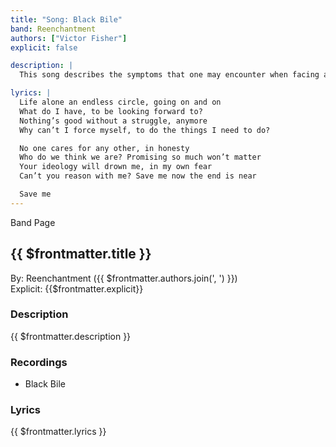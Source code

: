 ```yaml
---
title: "Song: Black Bile"
band: Reenchantment
authors: ["Victor Fisher"]
explicit: false

description: |
  This song describes the symptoms that one may encounter when facing a loss of meaning in their life. It was recorded with the use of traditional instrumentation.

lyrics: |
  Life alone an endless circle, going on and on
  What do I have, to be looking forward to?
  Nothing’s good without a struggle, anymore
  Why can’t I force myself, to do the things I need to do?

  No one cares for any other, in honesty
  Who do we think we are? Promising so much won’t matter
  Your ideology will drown me, in my own fear
  Can’t you reason with me? Save me now the end is near

  Save me
---
```


<g-link to="/band/reenchantment">Band Page</g-link>

## {{ $frontmatter.title }}

By: <g-link to="/band/reenchantment">Reenchantment</g-link> ({{ $frontmatter.authors.join(', ') }})  
Explicit: {{$frontmatter.explicit}}

### Description

<vue-markdown>{{ $frontmatter.description }}</vue-markdown>

### Recordings

* <g-link to="/recording/black-bile">Black Bile</g-link>

### Lyrics

<vue-markdown>{{ $frontmatter.lyrics }}</vue-markdown>
